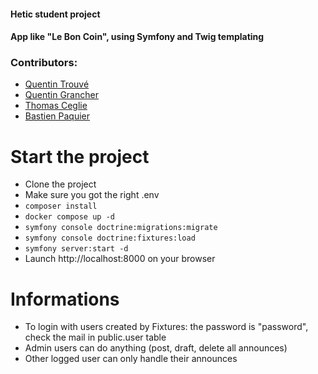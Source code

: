 #### Hetic student project
#### App like "Le Bon Coin", using Symfony and Twig templating

### Contributors:
- [Quentin Trouvé](https://github.com/quentintrouve)
- [Quentin Grancher](https://github.com/quentingrchr)
- [Thomas Ceglie](figma.com)
- [Bastien Paquier](https://github.com/bpaquier)

# Start the project
- Clone the project
- Make sure you got the right .env
- ````composer install````
- ````docker compose up -d````
- ````symfony console doctrine:migrations:migrate ````
- ````symfony console doctrine:fixtures:load ````
- ````symfony server:start -d````
- Launch http://localhost:8000 on your browser

# Informations

- To login with users created by Fixtures: the password is "password", check the mail in public.user table
- Admin users can do anything (post, draft, delete all announces)
- Other logged user can only handle their announces
